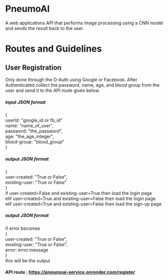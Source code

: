 # PneumoAI
A web applications API that performs image processing using a CNN model and sends the result back to the user.<br />
# Routes and Guidelines
## User Registration
Only done through the O-Auth using Google or Facebook. After Authenticated collect the password, name, age, and blood group from the user and send it to the API route given below.<br />
##### input JSON format 
{<br />
  userId: "google_id or fb_id"<br />
  name: "name_of_user",<br />
  password: "the_password",<br />
  age: "the_age_integer",<br />
  blood-group: "blood_group"<br />
}
##### output JSON format 
{<br />
  user-created: "True or False",<br />
  existing-user: "True or False"<br />
}<br />
if   user-created=False and existing-user=True then  load the login page<br />
elif user-created=True and existing-user=False then  load the login page<br />
elif user-created=True and existing-user=False then  load the sign-up page<br />
##### output JSON format 
if error becomes <br />
{<br />
  user-created: "True or False",<br />
  existing-user: "True or False",<br />
  error: error.message<br />
}<br />
this will be the output<br />
#### API route : https://pneumoai-service.onrender.com/register
